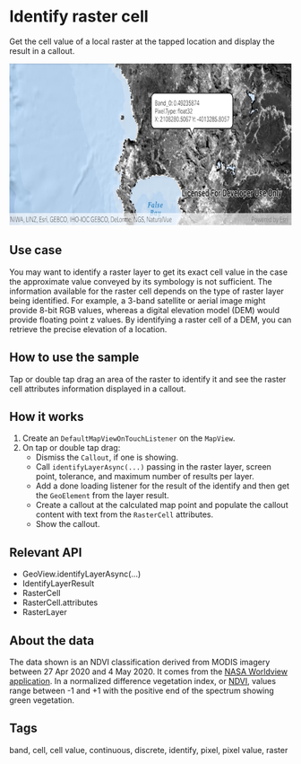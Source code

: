 # Identify raster cell

Get the cell value of a local raster at the tapped location and display the result in a callout.

![Image of identify raster cell](identify-raster-cell.png)

## Use case

You may want to identify a raster layer to get its exact cell value in the case the approximate value conveyed by its symbology is not sufficient. The information available for the raster cell depends on the type of raster layer being identified. For example, a 3-band satellite or aerial image might provide 8-bit RGB values, whereas a digital elevation model (DEM) would provide floating point z values. By identifying a raster cell of a DEM, you can retrieve the precise elevation of a location.

## How to use the sample

Tap or double tap drag an area of the raster to identify it and see the raster cell attributes information displayed in a callout.

## How it works

1. Create an `DefaultMapViewOnTouchListener` on the `MapView`.
2. On tap or double tap drag:
   * Dismiss the `Callout`, if one is showing.
   * Call `identifyLayerAsync(...)` passing in the raster layer, screen point, tolerance, and maximum number of results per layer.
   * Add a done loading listener for the result of the identify and then get the `GeoElement` from the layer result.
   * Create a callout at the calculated map point and populate the callout content with text from the `RasterCell` attributes.
   * Show the callout.

## Relevant API

* GeoView.identifyLayerAsync(...)
* IdentifyLayerResult
* RasterCell
* RasterCell.attributes
* RasterLayer

## About the data

The data shown is an NDVI classification derived from MODIS imagery between 27 Apr 2020 and 4 May 2020. It comes from the [NASA Worldview application](https://worldview.earthdata.nasa.gov/). In a normalized difference vegetation index, or [NDVI](https://en.wikipedia.org/wiki/Normalized_difference_vegetation_index), values range between -1 and +1 with the positive end of the spectrum showing green vegetation.

## Tags

band, cell, cell value, continuous, discrete, identify, pixel, pixel value, raster
